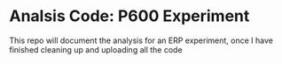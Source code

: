 # Analsis Code: P600 Experiment

This repo will document the analysis for an ERP experiment, once I have finished cleaning up and uploading all the code
